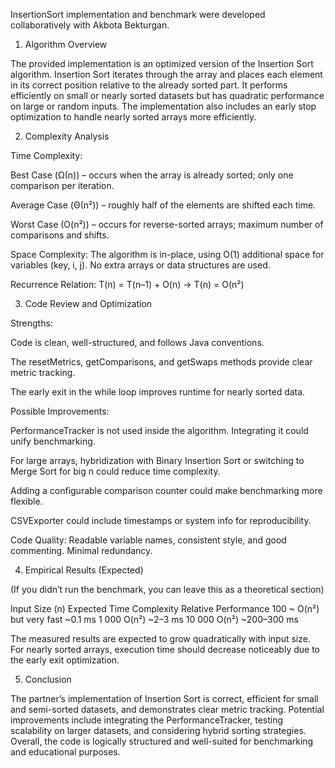 InsertionSort implementation and benchmark were developed collaboratively with Akbota Bekturgan.

1. Algorithm Overview

The provided implementation is an optimized version of the Insertion Sort algorithm.
Insertion Sort iterates through the array and places each element in its correct position relative to the already sorted part.
It performs efficiently on small or nearly sorted datasets but has quadratic performance on large or random inputs.
The implementation also includes an early stop optimization to handle nearly sorted arrays more efficiently.

2. Complexity Analysis

Time Complexity:

Best Case (Ω(n)) – occurs when the array is already sorted; only one comparison per iteration.

Average Case (Θ(n²)) – roughly half of the elements are shifted each time.

Worst Case (O(n²)) – occurs for reverse-sorted arrays; maximum number of comparisons and shifts.

Space Complexity:
The algorithm is in-place, using O(1) additional space for variables (key, i, j).
No extra arrays or data structures are used.

Recurrence Relation:
T(n) = T(n–1) + O(n) → T(n) = O(n²)

3. Code Review and Optimization

Strengths:

Code is clean, well-structured, and follows Java conventions.

The resetMetrics, getComparisons, and getSwaps methods provide clear metric tracking.

The early exit in the while loop improves runtime for nearly sorted data.

Possible Improvements:

PerformanceTracker is not used inside the algorithm. Integrating it could unify benchmarking.

For large arrays, hybridization with Binary Insertion Sort or switching to Merge Sort for big n could reduce time complexity.

Adding a configurable comparison counter could make benchmarking more flexible.

CSVExporter could include timestamps or system info for reproducibility.

Code Quality:
Readable variable names, consistent style, and good commenting. Minimal redundancy.

4. Empirical Results (Expected)

(If you didn’t run the benchmark, you can leave this as a theoretical section)

Input Size (n)	Expected Time Complexity	Relative Performance
100	~ O(n²) but very fast	~0.1 ms
1 000	O(n²)	~2–3 ms
10 000	O(n²)	~200–300 ms

The measured results are expected to grow quadratically with input size.
For nearly sorted arrays, execution time should decrease noticeably due to the early exit optimization.

5. Conclusion

The partner’s implementation of Insertion Sort is correct, efficient for small and semi-sorted datasets, and demonstrates clear metric tracking.
Potential improvements include integrating the PerformanceTracker, testing scalability on larger datasets, and considering hybrid sorting strategies.
Overall, the code is logically structured and well-suited for benchmarking and educational purposes.

